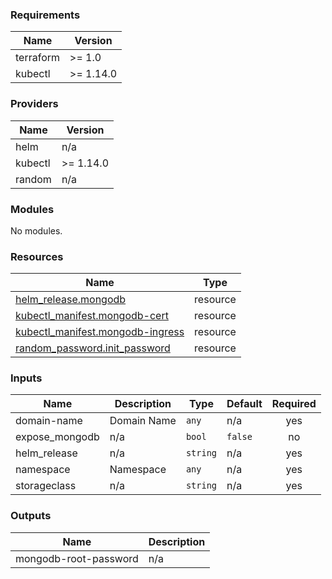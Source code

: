 <!-- BEGIN_TF_DOCS -->
### Requirements

| Name | Version |
|------|---------|
| terraform | >= 1.0 |
| kubectl | >= 1.14.0 |

### Providers

| Name | Version |
|------|---------|
| helm | n/a |
| kubectl | >= 1.14.0 |
| random | n/a |

### Modules

No modules.

### Resources

| Name | Type |
|------|------|
| [helm_release.mongodb](https://registry.terraform.io/providers/hashicorp/helm/latest/docs/resources/release) | resource |
| [kubectl_manifest.mongodb-cert](https://registry.terraform.io/providers/gavinbunney/kubectl/latest/docs/resources/manifest) | resource |
| [kubectl_manifest.mongodb-ingress](https://registry.terraform.io/providers/gavinbunney/kubectl/latest/docs/resources/manifest) | resource |
| [random_password.init_password](https://registry.terraform.io/providers/hashicorp/random/latest/docs/resources/password) | resource |

### Inputs

| Name | Description | Type | Default | Required |
|------|-------------|------|---------|:--------:|
| domain-name | Domain Name | `any` | n/a | yes |
| expose\_mongodb | n/a | `bool` | `false` | no |
| helm\_release | n/a | `string` | n/a | yes |
| namespace | Namespace | `any` | n/a | yes |
| storageclass | n/a | `string` | n/a | yes |

### Outputs

| Name | Description |
|------|-------------|
| mongodb-root-password | n/a |
<!-- END_TF_DOCS -->